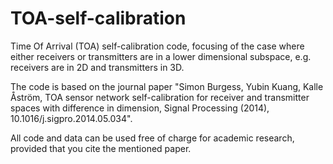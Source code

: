 TOA-self-calibration
====================

Time Of Arrival (TOA) self-calibration code, focusing of the case where either receivers or transmitters are in a lower dimensional subspace, e.g. receivers are in 2D and transmitters in 3D.

The code is based on the journal paper "Simon Burgess, Yubin Kuang, Kalle Åström, TOA sensor network self-calibration for receiver and transmitter spaces with difference in dimension, Signal Processing (2014), 10.1016/j.sigpro.2014.05.034".

All code and data can be used free of charge for academic research, provided that you cite the mentioned paper.

